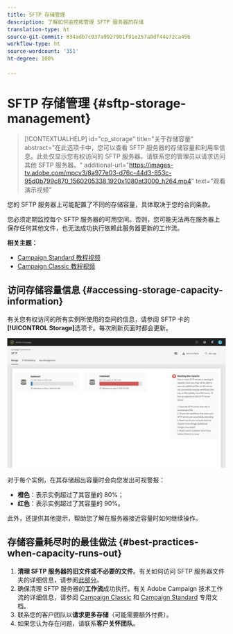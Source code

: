 ```yaml
---
title: SFTP 存储管理
description: 了解如何监控和管理 SFTP 服务器的存储
translation-type: ht
source-git-commit: 834adb7c937a9927901f91e257a8df44e72ca45b
workflow-type: ht
source-wordcount: '351'
ht-degree: 100%

---
```



# SFTP 存储管理 {#sftp-storage-management}

>[!CONTEXTUALHELP]
>id="cp_storage"
>title="关于存储容量"
>abstract="在此选项卡中，您可以查看 SFTP 服务器的存储容量和利用率信息。此处仅显示您有权访问的 SFTP 服务器。请联系您的管理员以请求访问其他 SFTP 服务器。"
>additional-url="https://images-tv.adobe.com/mpcv3/8a977e03-d76c-44d3-853c-95d0b799c870_1560205338.1920x1080at3000_h264.mp4" text="观看演示视频"

您的 SFTP 服务器上可能配置了不同的存储容量，具体取决于您的合同条款。

您必须定期监控每个 SFTP 服务器的可用空间。否则，您可能无法再在服务器上保存任何其他文件，也无法成功执行依赖此服务器更新的工作流。

**相关主题：**

* [Campaign Standard 教程视频](https://docs.adobe.com/content/help/en/campaign-learn/campaign-standard-tutorials/administrating/control-panel/monitoring-server-capacity-whitelisting-adding-ssh-key.html)
* [Campaign Classic 教程视频](https://docs.adobe.com/content/help/en/campaign-learn/campaign-classic-tutorials/administrating/control-panel-acc/managing-sftp-servers.html)

## 访问存储容量信息 {#accessing-storage-capacity-information}

有关您有权访问的所有实例所使用的空间的信息，请参阅 SFTP 卡的&#x200B;**[!UICONTROL Storage]**&#x200B;选项卡。每次刷新页面时都会更新。

![](assets/control_panel_space.png)

对于每个实例，在其存储超出容量时会向您发出可视警报：

* **橙色**：表示实例超过了其容量的 80%；
* **红色**：表示实例超过了其容量的 90%。

此外，还提供其他提示，帮助您了解在服务器接近容量时如何继续操作。

## 存储容量耗尽时的最佳做法 {#best-practices-when-capacity-runs-out}

1. **清理 SFTP 服务器的旧文件或不必要的文件**。有关如何访问 SFTP 服务器文件夹的详细信息，请参阅[此部分](../../sftp/using/logging-into-sftp-server.md)。
1. 确保清理 SFTP 服务器的&#x200B;**工作流**&#x200B;成功执行。有关 Adobe Campaign 技术工作流的详细信息，请参阅 [Campaign Classic](https://docs.campaign.adobe.com/doc/AC/en/WKF__General_operation_Building_a_workflow.html#Technical_workflows) 和 [Campaign Standard](https://docs.adobe.com/content/help/zh-Hans/campaign-standard/using/administrating/application-settings/technical-workflows.translate.html) 专用文档。
1. 联系您的客户团队以&#x200B;**请求更多存储**（可能需要额外付费）。
1. 如果您认为存在问题，请联系&#x200B;**客户关怀团队**。
